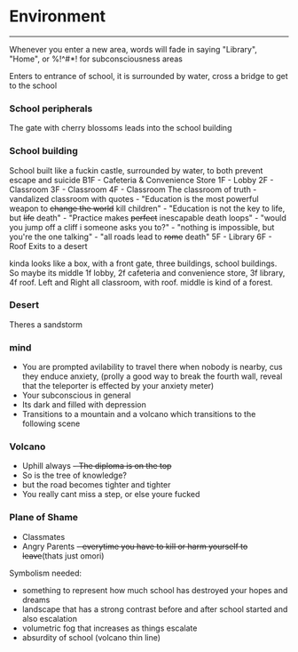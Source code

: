 # Environment
---
Whenever you enter a new area, words will fade in saying "Library", "Home", or %!^#\*! for subconsciousness areas

Enters to entrance of school, it is surrounded by water, cross a bridge to get to the school

### School peripherals
The gate with cherry blossoms
leads into the school building

### School building
School built like a fuckin castle, surrounded by water, to both prevent escape and suicide
B1F - Cafeteria & Convenience Store
1F - Lobby
2F - Classroom
3F - Classroom
4F - Classroom
The classroom of truth - vandalized classroom with quotes
	- "Education is the most powerful weapon to ~~change the world~~ kill children"
	- "Education is not the key to life, but ~~life~~ death"
	- "Practice makes ~~perfect~~ inescapable death loops"
	- "would you jump off a cliff i someone asks you to?"
	- "nothing is impossible, but you're the one talking"
	- "all roads lead to ~~rome~~ death"
5F - Library
6F - Roof
Exits to a desert

kinda looks like a box, with a front gate, three buildings, school buildings. So maybe its middle 1f lobby, 2f cafeteria and convenience store, 3f library, 4f roof. Left and Right all classroom, with roof. middle is kind of a forest.

### Desert
Theres a sandstorm

### mind
- You are prompted avilability to travel there when nobody is nearby, cus they enduce anxiety, (prolly a good way to break the fourth wall, reveal that the teleporter is effected by your anxiety meter)
- Your subconscious in general
- Its dark and filled with depression
- Transitions to a mountain and a volcano which transitions to the following scene

### Volcano
- Uphill always
~~- The diploma is on the top~~
- So is the tree of knowledge?
- but the road becomes tighter and tighter
- You really cant miss a step, or else youre fucked

### Plane of Shame
- Classmates
- Angry Parents
~~- everytime you have to kill or harm yourself to leave~~(thats just omori)

Symbolism needed:
- something to represent how much school has destroyed your hopes and dreams
- landscape that has a strong contrast before and after school started and also escalation
- volumetric fog that increases as things escalate
- absurdity of school (volcano thin line)